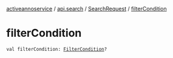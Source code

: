 [activeannoservice](../../index.md) / [api.search](../index.md) / [SearchRequest](index.md) / [filterCondition](./filter-condition.md)

# filterCondition

`val filterCondition: `[`FilterCondition`](../../config.filter/-filter-condition/index.md)`?`